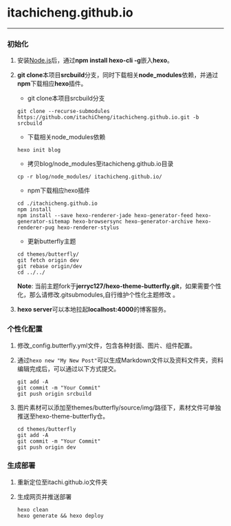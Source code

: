 # itachicheng.github.io

---

### 初始化

1. 安装[Node.js](https://nodejs.org/en)后，通过**npm install hexo-cli -g**嵌入**hexo**。

2. **git clone**本项目**srcbuild**分支，同时下载相关**node_modules**依赖，并通过**npm**下载相应**hexo**插件。

   - git clone本项目srcbuild分支
   
   ```shell
   git clone --recurse-submodules https://github.com/itachiCheng/itachicheng.github.io.git -b srcbuild 
   ```
   
   - 下载相关node_modules依赖
   
   ```shell
   hexo init blog
   ```
   
   - 拷贝blog/node_modules至itachicheng.github.io目录
   
   ```shell
   cp -r blog/node_modules/ itachicheng.github.io/
   ```
   
   - npm下载相应hexo插件
   
   ```shell
   cd ./itachicheng.github.io
   npm install
   npm install --save hexo-renderer-jade hexo-generator-feed hexo-generator-sitemap hexo-browsersync hexo-generator-archive hexo-renderer-pug hexo-renderer-stylus
   ```
   
   - 更新butterfly主题
   
   ```shell
   cd themes/butterfly/
   git fetch origin dev
   git rebase origin/dev
   cd ../../
   ```
   
   **Note**: 当前主题fork于**jerryc127/hexo-theme-butterfly.git**，如果需要个性化，那么请修改.gitsubmodules,自行维护个性化主题修改 。
   
3. **hexo server**可以本地拉起**localhost:4000**的博客服务。

### 个性化配置

1. 修改_config.butterfly.yml文件，包含各种封面、图片、组件配置。

2. 通过`hexo new "My New Post"`可以生成Markdown文件以及资料文件夹，资料编辑完成后，可以通过以下方式提交。

   ```shell
   git add -A
   git commit -m "Your Commit" 
   git push origin srcbuild
   ```

3. 图片素材可以添加至themes/butterfly/source/img/路径下，素材文件可单独推送至hexo-theme-butterfly仓。

   ```shell
   cd themes/butterfly
   git add -A
   git commit -m "Your Commit"
   git push origin dev
   ```

### 生成部署

1. 重新定位至itachi.github.io文件夹

2. 生成网页并推送部署

   ```shell
   hexo clean
   hexo generate && hexo deploy
   ```
